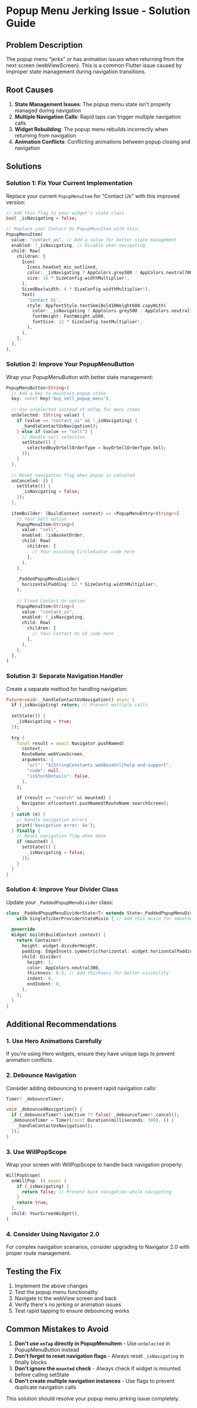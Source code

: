 # Popup Menu Jerking Issue - Solution Guide

## Problem Description
The popup menu "jerks" or has animation issues when returning from the next screen (webViewScreen). This is a common Flutter issue caused by improper state management during navigation transitions.

## Root Causes
1. **State Management Issues**: The popup menu state isn't properly managed during navigation
2. **Multiple Navigation Calls**: Rapid taps can trigger multiple navigation calls
3. **Widget Rebuilding**: The popup menu rebuilds incorrectly when returning from navigation
4. **Animation Conflicts**: Conflicting animations between popup closing and navigation

## Solutions

### Solution 1: Fix Your Current Implementation

Replace your current `PopupMenuItem` for "Contact Us" with this improved version:

```dart
// Add this flag to your widget's state class
bool _isNavigating = false;

// Replace your Contact Us PopupMenuItem with this:
PopupMenuItem(
  value: "contact_us", // Add a value for better state management
  enabled: !_isNavigating, // Disable when navigating
  child: Row(
    children: [
      Icon(
        Icons.headset_mic_outlined,
        color: _isNavigating ? AppColors.grey500 : AppColors.neutral700,
        size: 16 * SizeConfig.widthMultiplier!,
      ),
      SizedBox(width: 4 * SizeConfig.widthMultiplier!),
      Text(
        'Contact Us',
        style: AppTextStyle.textSemiBold10Weight600.copyWith(
          color: _isNavigating ? AppColors.grey500 : AppColors.neutral700,
          fontWeight: FontWeight.w500,
          fontSize: 12 * SizeConfig.textMultiplier!,
        ),
      ),
    ],
  ),
),
```

### Solution 2: Improve Your PopupMenuButton

Wrap your PopupMenuButton with better state management:

```dart
PopupMenuButton<String>(
  // Add a key to maintain popup state
  key: const Key('buy_sell_popup_menu'),
  
  // Use onSelected instead of onTap for menu items
  onSelected: (String value) {
    if (value == "contact_us" && !_isNavigating) {
      _handleContactUsNavigation();
    } else if (value == "sell") {
      // Handle sell selection
      setState(() {
        selectedBuyOrSellOrderType = buyOrSellOrderType.Sell;
      });
    }
  },
  
  // Reset navigation flag when popup is canceled
  onCanceled: () {
    setState(() {
      _isNavigating = false;
    });
  },
  
  itemBuilder: (BuildContext context) => <PopupMenuEntry<String>>[
    // Your Sell option
    PopupMenuItem<String>(
      value: "sell",
      enabled: !isBasketOrder,
      child: Row(
        children: [
          // Your existing CircleAvatar code here
        ],
      ),
    ),
    
    _PaddedPopupMenuDivider(
      horizontalPadding: 12 * SizeConfig.widthMultiplier!,
    ),
    
    // Fixed Contact Us option
    PopupMenuItem<String>(
      value: "contact_us",
      enabled: !_isNavigating,
      child: Row(
        children: [
          // Your Contact Us UI code here
        ],
      ),
    ),
  ],
)
```

### Solution 3: Separate Navigation Handler

Create a separate method for handling navigation:

```dart
Future<void> _handleContactUsNavigation() async {
  if (_isNavigating) return; // Prevent multiple calls
  
  setState(() {
    _isNavigating = true;
  });
  
  try {
    final result = await Navigator.pushNamed(
      context,
      RouteName.webViewScreen,
      arguments: {
        "url": "${StringConstants.webBaseUrl}help-and-support",
        "code": null,
        "isStockDetails": false,
      },
    );
    
    if (result == "search" && mounted) {
      Navigator.of(context).pushNamed(RouteName.searchScreen);
    }
  } catch (e) {
    // Handle navigation errors
    print('Navigation error: $e');
  } finally {
    // Reset navigation flag when done
    if (mounted) {
      setState(() {
        _isNavigating = false;
      });
    }
  }
}
```

### Solution 4: Improve Your Divider Class

Update your `_PaddedPopupMenuDivider` class:

```dart
class _PaddedPopupMenuDividerState<T> extends State<_PaddedPopupMenuDivider<T>>
    with SingleTickerProviderStateMixin { // Add this mixin for smoother animations
  
  @override
  Widget build(BuildContext context) {
    return Container(
      height: widget.dividerHeight,
      padding: EdgeInsets.symmetric(horizontal: widget.horizontalPadding),
      child: Divider(
        height: 1,
        color: AppColors.neutral300,
        thickness: 0.5, // Add thickness for better visibility
        indent: 0,
        endIndent: 0,
      ),
    );
  }
}
```

## Additional Recommendations

### 1. Use Hero Animations Carefully
If you're using Hero widgets, ensure they have unique tags to prevent animation conflicts.

### 2. Debounce Navigation
Consider adding debouncing to prevent rapid navigation calls:

```dart
Timer? _debounceTimer;

void _debouncedNavigation() {
  if (_debounceTimer?.isActive ?? false) _debounceTimer!.cancel();
  _debounceTimer = Timer(const Duration(milliseconds: 300), () {
    _handleContactUsNavigation();
  });
}
```

### 3. Use WillPopScope
Wrap your screen with WillPopScope to handle back navigation properly:

```dart
WillPopScope(
  onWillPop: () async {
    if (_isNavigating) {
      return false; // Prevent back navigation while navigating
    }
    return true;
  },
  child: YourScreenWidget(),
)
```

### 4. Consider Using Navigator 2.0
For complex navigation scenarios, consider upgrading to Navigator 2.0 with proper route management.

## Testing the Fix

1. Implement the above changes
2. Test the popup menu functionality
3. Navigate to the webView screen and back
4. Verify there's no jerking or animation issues
5. Test rapid tapping to ensure debouncing works

## Common Mistakes to Avoid

1. **Don't use `onTap` directly in PopupMenuItem** - Use `onSelected` in PopupMenuButton instead
2. **Don't forget to reset navigation flags** - Always reset `_isNavigating` in finally blocks
3. **Don't ignore the `mounted` check** - Always check if widget is mounted before calling setState
4. **Don't create multiple navigation instances** - Use flags to prevent duplicate navigation calls

This solution should resolve your popup menu jerking issue completely.